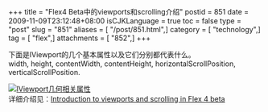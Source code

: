 +++
title = "Flex4 Beta中的viewports和scrolling介绍"
postid = 851
date = 2009-11-09T23:12:48+08:00
isCJKLanguage = true
toc = false
type = "post"
slug = "851"
aliases = [ "/post/851.html",]
category = [ "technology",]
tag = [ "flex",]
attachments = [ "852",]
+++


下面是IViewport的几个基本属性以及它们分别都代表什么。  
width, height, contentWidth, contentHeight, horizontalScrollPosition,
verticalScrollPosition.  

[![IViewport几何相关属性](/uploads/2009/11/fig01.jpg "IViewport几何相关属性")](/www.zengrong.net/uploads/2009/11/fig01.jpg)  
详细介绍见：[Introduction to viewports and scrolling in Flex 4
beta](http://www.adobe.com/devnet/flex/articles/flex4_viewport_scrolling.html)

